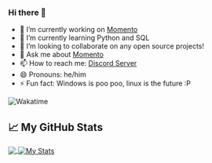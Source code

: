 ### Hi there 👋

- 🔭 I’m currently working on [Momento](https://github.com/momentodevs/Momento)
- 🌱 I’m currently learning Python and SQL
- 👯 I’m looking to collaborate on any open source projects!
- 💬 Ask me about [Momento](https://github.com/momentodevs/Momento)
- 📫 How to reach me: [Discord Server](https://discord.gg/wfsSRp8s7J)
- 😄 Pronouns: he/him
- ⚡ Fun fact: Windows is poo poo, linux is the future :P

<!--
**timmy-time/timmy-time** is a ✨ _special_ ✨ repository because its `README.md` (this file) appears on your GitHub profile.

Here are some ideas to get you started:

- 🔭 I’m currently working on ...
- 🌱 I’m currently learning ...
- 👯 I’m looking to collaborate on ...
- 🤔 I’m looking for help with ...
- 💬 Ask me about anything Python related
- 📫 How to reach me: ...
- 😄 Pronouns: ...
- ⚡ Fun fact: ...
-->
<img align="center" src="https://wakatime.com/share/@b920b284-3cde-4cd4-b72e-f7f22d050b16/8e2116d2-19c7-4a26-b1bd-92aab387f78e.svg" alt="Wakatime">


## &#x1f4c8; My GitHub Stats

<a href="https://github.com/natterstefan/natterstefan">
  <img align="center" src="https://github-readme-stats.vercel.app/api/top-langs/?username=timmy-time&hide=java,html&title_color=ffffff&text_color=c9cacc&icon_color=2bbc8a&bg_color=1d1f21" />
</a>

<a href="https://github.com/timmy-time/timmy-time">
  <img align="center" src="https://github-readme-stats.vercel.app/api?username=timmy-time&show_icons=true&line_height=27&count_private=true&title_color=ffffff&text_color=c9cacc&icon_color=2bbc8a&bg_color=1d1f21" alt="My Stats" />
</a>


